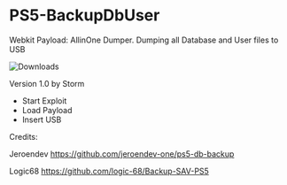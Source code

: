 # PS5-BackupDbUser
Webkit Payload: AllinOne Dumper. Dumping all Database and User files to USB

![Downloads](https://img.shields.io/github/downloads/Storm21CH/PS5-BackupDbUser/total)

Version 1.0 by Storm

- Start Exploit
- Load Payload
- Insert USB

Credits:

Jeroendev https://github.com/jeroendev-one/ps5-db-backup

Logic68 https://github.com/logic-68/Backup-SAV-PS5
